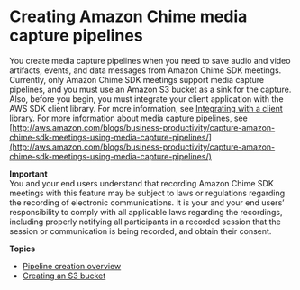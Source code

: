 # Creating Amazon Chime media capture pipelines<a name="media-capture"></a>

You create media capture pipelines when you need to save audio and video artifacts, events, and data messages from Amazon Chime SDK meetings\. Currently, only Amazon Chime SDK meetings support media capture pipelines, and you must use an Amazon S3 bucket as a sink for the capture\. Also, before you begin, you must integrate your client application with the AWS SDK client library\. For more information, see [ Integrating with a client library](https://docs.aws.amazon.com/chime/latest/dg/mtgs-sdk-client-lib.html)\. For more information about media capture pipelines, see [http://aws.amazon.com/blogs/business-productivity/capture-amazon-chime-sdk-meetings-using-media-capture-pipelines/](http://aws.amazon.com/blogs/business-productivity/capture-amazon-chime-sdk-meetings-using-media-capture-pipelines/)

**Important**  
You and your end users understand that recording Amazon Chime SDK meetings with this feature may be subject to laws or regulations regarding the recording of electronic communications\. It is your and your end users’ responsibility to comply with all applicable laws regarding the recordings, including properly notifying all participants in a recorded session that the session or communication is being recorded, and obtain their consent\. 

**Topics**
+ [Pipeline creation overview](create-pipeline.md)
+ [Creating an S3 bucket](create-s3-bucket.md)